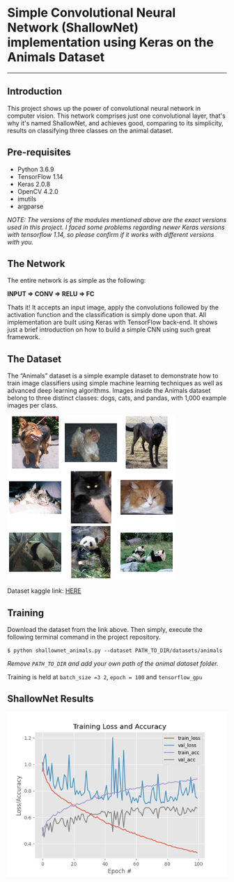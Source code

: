 # Simple Convolutional Neural Network (ShallowNet) implementation using Keras on the Animals Dataset

------



## Introduction

This project shows up the power of convolutional neural network in computer vision. This network comprises just one convolutional layer, that's why it's named ShallowNet, and achieves good, comparing to its simplicity, results on classifying three classes on the animal dataset.



## Pre-requisites

- Python 3.6.9
- TensorFlow 1.14
- Keras 2.0.8
- OpenCV 4.2.0
- imutils
- argparse

*NOTE: The versions of the modules mentioned above are the exact versions used in this project. I faced some problems regarding newer Keras versions with tensorflow 1.14, so please confirm if it works with different versions with you.*

## The Network

The entire network is as simple as the following:

**INPUT => CONV => RELU => FC**

Thats it! It accepts an input image, apply the convolutions followed by the activation function and the classification is simply done upon that. All implementation are built using Keras with TensorFlow back-end. It shows just a brief introduction on how to build a simple CNN using such great framework.



## The Dataset

The “Animals” dataset is a simple example dataset to demonstrate how to train image classifiers using simple machine learning techniques as well as advanced deep learning algorithms. Images inside the Animals dataset belong to three distinct classes: dogs, cats, and pandas, with 1,000 example images per class.

![](https://github.com/FaroukZidane/ShallowNet-Animal-Classifier/raw/master/doc/images/dataset.png)

Dataset kaggle link: [HERE](https://www.kaggle.com/ashishsaxena2209/animal-image-datasetdog-cat-and-panda/data)



## Training

Download the dataset from the link above. Then simply, execute the following terminal command in the project repository.

```
$ python shallownet_animals.py --dataset PATH_TO_DIR/datasets/animals
```

*Remove `PATH_TO_DIR` and add your own path of the animal dataset folder.*

Training is held at `batch_size =3 2`, `epoch = 100` and `tensorflow_gpu`

## ShallowNet Results

![](https://github.com/FaroukZidane/ShallowNet-Animal-Classifier/raw/master/doc/images/res.png)
